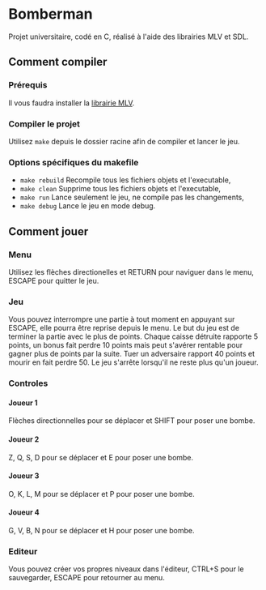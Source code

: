 # Bomberman

Projet universitaire, codé en C, réalisé à l'aide des librairies MLV et SDL.

## Comment compiler

### Prérequis

Il vous faudra installer la [librairie MLV](http://www-igm.univ-mlv.fr/~boussica/mlv/).

### Compiler le projet

Utilisez `make` depuis le dossier racine afin de compiler et lancer le jeu.


### Options spécifiques du makefile

* `make rebuild` Recompile tous les fichiers objets et l'executable,
* `make clean` Supprime tous les fichiers objets et l'executable,
* `make run` Lance seulement le jeu, ne compile pas les changements,
* `make debug` Lance le jeu en mode debug.

## Comment jouer

### Menu

Utilisez les flèches directionelles et RETURN pour naviguer dans le menu, ESCAPE pour quitter le jeu.

### Jeu

Vous pouvez interrompre une partie à tout moment en appuyant sur ESCAPE, elle pourra être reprise depuis le menu.
Le but du jeu est de terminer la partie avec le plus de points.
Chaque caisse détruite rapporte 5 points, un bonus fait perdre 10 points mais peut s'avérer rentable pour gagner plus de points par la suite. Tuer un adversaire rapport 40 points et mourir en fait perdre 50. Le jeu s'arrête lorsqu'il ne reste plus qu'un joueur.

### Controles

#### Joueur 1

Flèches directionnelles pour se déplacer et SHIFT pour poser une bombe.

#### Joueur 2

Z, Q, S, D pour se déplacer et E pour poser une bombe.

#### Joueur 3

O, K, L, M pour se déplacer et P pour poser une bombe.

#### Joueur 4

G, V, B, N pour se déplacer et H pour poser une bombe.

### Editeur

Vous pouvez créer vos propres niveaux dans l'éditeur, CTRL+S pour le sauvegarder, ESCAPE pour retourner au menu.
